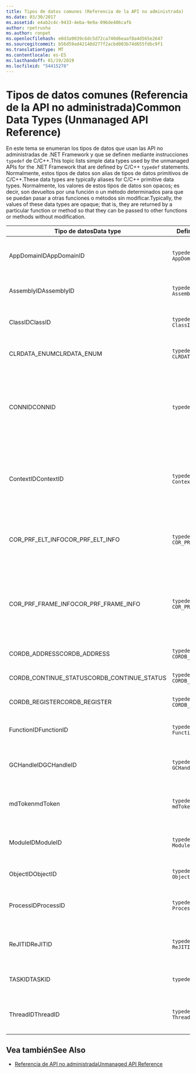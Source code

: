```yaml
---
title: Tipos de datos comunes (Referencia de la API no administrada)
ms.date: 03/30/2017
ms.assetid: e4ab2c4c-9433-4eba-9e9a-096de406cafb
author: rpetrusha
ms.author: ronpet
ms.openlocfilehash: e0d3a9039c6dc5d72ca740d6eaaf8a4d565e2647
ms.sourcegitcommit: b56d59ad42140d277f2acbd003b74d655fdbc9f1
ms.translationtype: MT
ms.contentlocale: es-ES
ms.lasthandoff: 01/19/2019
ms.locfileid: "54415278"
---
```

# <a name="common-data-types-unmanaged-api-reference"></a><span data-ttu-id="cce9c-102">Tipos de datos comunes (Referencia de la API no administrada)</span><span class="sxs-lookup"><span data-stu-id="cce9c-102">Common Data Types (Unmanaged API Reference)</span></span>
<span data-ttu-id="cce9c-103">En este tema se enumeran los tipos de datos que usan las API no administradas de .NET Framework y que se definen mediante instrucciones `typedef` de C/C++.</span><span class="sxs-lookup"><span data-stu-id="cce9c-103">This topic lists simple data types used by the unmanaged APIs for the .NET Framework that are defined by C/C++ `typedef` statements.</span></span> <span data-ttu-id="cce9c-104">Normalmente, estos tipos de datos son alias de tipos de datos primitivos de C/C++.</span><span class="sxs-lookup"><span data-stu-id="cce9c-104">These data types are typically aliases for C/C++ primitive data types.</span></span> <span data-ttu-id="cce9c-105">Normalmente, los valores de estos tipos de datos son opacos; es decir, son devueltos por una función o un método determinados para que se puedan pasar a otras funciones o métodos sin modificar.</span><span class="sxs-lookup"><span data-stu-id="cce9c-105">Typically, the values of these data types are opaque; that is, they are returned by a particular function or method so that they can be passed to other functions or methods without modification.</span></span>  
  
|<span data-ttu-id="cce9c-106">Tipo de datos</span><span class="sxs-lookup"><span data-stu-id="cce9c-106">Data type</span></span>|<span data-ttu-id="cce9c-107">Definición</span><span class="sxs-lookup"><span data-stu-id="cce9c-107">Definition</span></span>|<span data-ttu-id="cce9c-108">Definido en</span><span class="sxs-lookup"><span data-stu-id="cce9c-108">Defined in</span></span>|<span data-ttu-id="cce9c-109">Descripción</span><span class="sxs-lookup"><span data-stu-id="cce9c-109">Description</span></span>|  
|---------------|----------------|----------------|-----------------|  
|<span data-ttu-id="cce9c-110">AppDomainID</span><span class="sxs-lookup"><span data-stu-id="cce9c-110">AppDomainID</span></span>|`typedef UINT_PTR AppDomainID;`|<span data-ttu-id="cce9c-111">corprof.h</span><span class="sxs-lookup"><span data-stu-id="cce9c-111">corprof.h</span></span>|<span data-ttu-id="cce9c-112">Identificador de un dominio de aplicación.</span><span class="sxs-lookup"><span data-stu-id="cce9c-112">The identifier of an application domain.</span></span>|  
|<span data-ttu-id="cce9c-113">AssemblyID</span><span class="sxs-lookup"><span data-stu-id="cce9c-113">AssemblyID</span></span>|`typedef UINT_PTR AssemblyID;`|<span data-ttu-id="cce9c-114">corprof.h</span><span class="sxs-lookup"><span data-stu-id="cce9c-114">corprof.h</span></span>|<span data-ttu-id="cce9c-115">Identificador de un ensamblado.</span><span class="sxs-lookup"><span data-stu-id="cce9c-115">The identifier of an assembly.</span></span>|  
|<span data-ttu-id="cce9c-116">ClassID</span><span class="sxs-lookup"><span data-stu-id="cce9c-116">ClassID</span></span>|`typedef UINT_PTR ClassID;`|<span data-ttu-id="cce9c-117">corprof.h</span><span class="sxs-lookup"><span data-stu-id="cce9c-117">corprof.h</span></span>|<span data-ttu-id="cce9c-118">Identificador de una clase administrada.</span><span class="sxs-lookup"><span data-stu-id="cce9c-118">The identifier of a managed class.</span></span>|
|<span data-ttu-id="cce9c-119">CLRDATA_ENUM</span><span class="sxs-lookup"><span data-stu-id="cce9c-119">CLRDATA_ENUM</span></span>|`typedef ULONG64 CLRDATA_ADDRESS;`|<span data-ttu-id="cce9c-120">No disponible</span><span class="sxs-lookup"><span data-stu-id="cce9c-120">Not Available</span></span>|<span data-ttu-id="cce9c-121">Una dirección de memoria de 64 bits.</span><span class="sxs-lookup"><span data-stu-id="cce9c-121">A 64-bit memory address.</span></span>|
|<span data-ttu-id="cce9c-122">CONNID</span><span class="sxs-lookup"><span data-stu-id="cce9c-122">CONNID</span></span>|`typedef DWORD CONNID;`|<span data-ttu-id="cce9c-123">cordebug.h, mscoree.h</span><span class="sxs-lookup"><span data-stu-id="cce9c-123">cordebug.h, mscoree.h</span></span>|<span data-ttu-id="cce9c-124">Identificador de conexión de un subproceso que se conecta a una instancia de Microsoft SQL Server.</span><span class="sxs-lookup"><span data-stu-id="cce9c-124">The connection identifier for a thread that is connected to an instance of Microsoft SQL Server.</span></span>|  
|<span data-ttu-id="cce9c-125">ContextID</span><span class="sxs-lookup"><span data-stu-id="cce9c-125">ContextID</span></span>|`typedef UINT_PTR ContextID;`|<span data-ttu-id="cce9c-126">corprof.h</span><span class="sxs-lookup"><span data-stu-id="cce9c-126">corprof.h</span></span>|<span data-ttu-id="cce9c-127">Identificador del contexto asociado a un subproceso administrado determinado.</span><span class="sxs-lookup"><span data-stu-id="cce9c-127">The identifier of the context associated with a particular managed thread.</span></span>|  
|<span data-ttu-id="cce9c-128">COR_PRF_ELT_INFO</span><span class="sxs-lookup"><span data-stu-id="cce9c-128">COR_PRF_ELT_INFO</span></span>|`typedef UINT_PTR COR_PRF_ELT_INFO;`|<span data-ttu-id="cce9c-129">corprof.h</span><span class="sxs-lookup"><span data-stu-id="cce9c-129">corprof.h</span></span>|<span data-ttu-id="cce9c-130">Controlador opaco que representa información sobre un marco de pila determinado.</span><span class="sxs-lookup"><span data-stu-id="cce9c-130">An opaque handle that represents information about a particular stack frame.</span></span>|  
|<span data-ttu-id="cce9c-131">COR_PRF_FRAME_INFO</span><span class="sxs-lookup"><span data-stu-id="cce9c-131">COR_PRF_FRAME_INFO</span></span>|`typedef UINT_PTR COR_PRF_FRAME_INFO;`|<span data-ttu-id="cce9c-132">corprof.h</span><span class="sxs-lookup"><span data-stu-id="cce9c-132">corprof.h</span></span>|<span data-ttu-id="cce9c-133">Controlador opaco que apunta a un marco de pila.</span><span class="sxs-lookup"><span data-stu-id="cce9c-133">An opaque handle that points to a stack frame.</span></span> <span data-ttu-id="cce9c-134">Es válido solo durante la devolución de llamada a la que se pasa.</span><span class="sxs-lookup"><span data-stu-id="cce9c-134">It is valid only during the callback to which it is passed.</span></span>|  
|<span data-ttu-id="cce9c-135">CORDB_ADDRESS</span><span class="sxs-lookup"><span data-stu-id="cce9c-135">CORDB_ADDRESS</span></span>|`typedef ULONG64 CORDB_ADDRESS;`|<span data-ttu-id="cce9c-136">cordebug.h</span><span class="sxs-lookup"><span data-stu-id="cce9c-136">cordebug.h</span></span>|<span data-ttu-id="cce9c-137">Dirección en memoria.</span><span class="sxs-lookup"><span data-stu-id="cce9c-137">An address in memory.</span></span>|  
|<span data-ttu-id="cce9c-138">CORDB_CONTINUE_STATUS</span><span class="sxs-lookup"><span data-stu-id="cce9c-138">CORDB_CONTINUE_STATUS</span></span>|`typedef DWORD CORDB_CONTINUE_STATUS;`|<span data-ttu-id="cce9c-139">cordebug.h</span><span class="sxs-lookup"><span data-stu-id="cce9c-139">cordebug.h</span></span>|<span data-ttu-id="cce9c-140">Estado de la continuación.</span><span class="sxs-lookup"><span data-stu-id="cce9c-140">The continuation status.</span></span>|  
|<span data-ttu-id="cce9c-141">CORDB_REGISTER</span><span class="sxs-lookup"><span data-stu-id="cce9c-141">CORDB_REGISTER</span></span>|`typedef ULONG64 CORDB_REGISTER;`|<span data-ttu-id="cce9c-142">cordebug.h</span><span class="sxs-lookup"><span data-stu-id="cce9c-142">cordebug.h</span></span>|<span data-ttu-id="cce9c-143">Valor de un registro de CPU.</span><span class="sxs-lookup"><span data-stu-id="cce9c-143">The value of a CPU register.</span></span>|
|<span data-ttu-id="cce9c-144">FunctionID</span><span class="sxs-lookup"><span data-stu-id="cce9c-144">FunctionID</span></span>|`typedef UINT_PTR FunctionID;`|<span data-ttu-id="cce9c-145">corprof.h</span><span class="sxs-lookup"><span data-stu-id="cce9c-145">corprof.h</span></span>|<span data-ttu-id="cce9c-146">Identificador de una función o un método.</span><span class="sxs-lookup"><span data-stu-id="cce9c-146">The identifier of a function or method.</span></span>|  
|<span data-ttu-id="cce9c-147">GCHandleID</span><span class="sxs-lookup"><span data-stu-id="cce9c-147">GCHandleID</span></span>|`typedef UINT_PTR GCHandleID;`|<span data-ttu-id="cce9c-148">corprof.h</span><span class="sxs-lookup"><span data-stu-id="cce9c-148">corprof.h</span></span>|<span data-ttu-id="cce9c-149">Controlador de recolección de elementos no utilizados.</span><span class="sxs-lookup"><span data-stu-id="cce9c-149">A garbage collection handle.</span></span>|  
|<span data-ttu-id="cce9c-150">mdToken</span><span class="sxs-lookup"><span data-stu-id="cce9c-150">mdToken</span></span>|`typedef UINT32 mdToken;`|<span data-ttu-id="cce9c-151">corprof.h</span><span class="sxs-lookup"><span data-stu-id="cce9c-151">corprof.h</span></span>|<span data-ttu-id="cce9c-152">Token de metadatos (una fila en una tabla de metadatos).</span><span class="sxs-lookup"><span data-stu-id="cce9c-152">A   metadata token (a row in a metadata table).</span></span>|  
|<span data-ttu-id="cce9c-153">ModuleID</span><span class="sxs-lookup"><span data-stu-id="cce9c-153">ModuleID</span></span>|`typedef UINT_PTR ModuleID;`|<span data-ttu-id="cce9c-154">corprof.h</span><span class="sxs-lookup"><span data-stu-id="cce9c-154">corprof.h</span></span>|<span data-ttu-id="cce9c-155">Identificador de un módulo de ensamblado.</span><span class="sxs-lookup"><span data-stu-id="cce9c-155">The identifier of an assembly module.</span></span>|  
|<span data-ttu-id="cce9c-156">ObjectID</span><span class="sxs-lookup"><span data-stu-id="cce9c-156">ObjectID</span></span>|`typedef UINT_PTR ObjectID;`|<span data-ttu-id="cce9c-157">corprof.h</span><span class="sxs-lookup"><span data-stu-id="cce9c-157">corprof.h</span></span>|<span data-ttu-id="cce9c-158">Identificador de un objeto.</span><span class="sxs-lookup"><span data-stu-id="cce9c-158">The identifier of an object.</span></span>|  
|<span data-ttu-id="cce9c-159">ProcessID</span><span class="sxs-lookup"><span data-stu-id="cce9c-159">ProcessID</span></span>|`typedef UINT_PTR ProcessID;`|<span data-ttu-id="cce9c-160">corprof.h</span><span class="sxs-lookup"><span data-stu-id="cce9c-160">corprof.h</span></span>|<span data-ttu-id="cce9c-161">Identificador de un proceso administrado.</span><span class="sxs-lookup"><span data-stu-id="cce9c-161">The identifier of a managed process.</span></span>|  
|<span data-ttu-id="cce9c-162">ReJITID</span><span class="sxs-lookup"><span data-stu-id="cce9c-162">ReJITID</span></span>|`typedef UINT_PTR ReJITID;`|<span data-ttu-id="cce9c-163">corprof.h</span><span class="sxs-lookup"><span data-stu-id="cce9c-163">corprof.h</span></span>|<span data-ttu-id="cce9c-164">Identificador de una función con compilación JIT .</span><span class="sxs-lookup"><span data-stu-id="cce9c-164">The identifier of a jitted function.</span></span>|  
|<span data-ttu-id="cce9c-165">TASKID</span><span class="sxs-lookup"><span data-stu-id="cce9c-165">TASKID</span></span>|`typedef UINT64 TASKID;`|<span data-ttu-id="cce9c-166">cordebug.h, mscoree.h</span><span class="sxs-lookup"><span data-stu-id="cce9c-166">cordebug.h, mscoree.h</span></span>|<span data-ttu-id="cce9c-167">El identificador de un [ICLRTask](../../../docs/framework/unmanaged-api/hosting/iclrtask-interface.md) instancia.</span><span class="sxs-lookup"><span data-stu-id="cce9c-167">The identifier of an [ICLRTask](../../../docs/framework/unmanaged-api/hosting/iclrtask-interface.md) instance.</span></span>|  
|<span data-ttu-id="cce9c-168">ThreadID</span><span class="sxs-lookup"><span data-stu-id="cce9c-168">ThreadID</span></span>|`typedef UINT_PTR ThreadID;`|<span data-ttu-id="cce9c-169">corprof.h</span><span class="sxs-lookup"><span data-stu-id="cce9c-169">corprof.h</span></span>|<span data-ttu-id="cce9c-170">Identificador de un subproceso administrado.</span><span class="sxs-lookup"><span data-stu-id="cce9c-170">The identifier of a managed thread.</span></span>|  
  
## <a name="see-also"></a><span data-ttu-id="cce9c-171">Vea también</span><span class="sxs-lookup"><span data-stu-id="cce9c-171">See Also</span></span>  
- [<span data-ttu-id="cce9c-172">Referencia de API no administrada</span><span class="sxs-lookup"><span data-stu-id="cce9c-172">Unmanaged API Reference</span></span>](../../../docs/framework/unmanaged-api/index.md)
